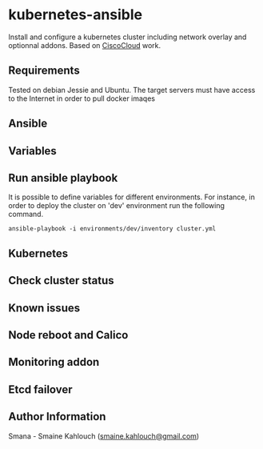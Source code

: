 kubernetes-ansible
========

Install and configure a kubernetes cluster including network overlay and optionnal addons.
Based on [CiscoCloud](https://github.com/CiscoCloud/kubernetes-ansible) work.

Requirements
------------
Tested on debian Jessie and Ubuntu.
The target servers must have access to the Internet in order to pull docker imaqes


Ansible
-------------------------
## Variables

## Run ansible playbook
It is possible to define variables for different environments.
For instance, in order to deploy the cluster on 'dev' environment run the following command.
```
ansible-playbook -i environments/dev/inventory cluster.yml
```

Kubernetes
-------------------------
## Check cluster status


Known issues
-------------
## Node reboot and Calico

## Monitoring addon

## Etcd failover

Author Information
------------------

Smana - Smaine Kahlouch (smaine.kahlouch@gmail.com)
